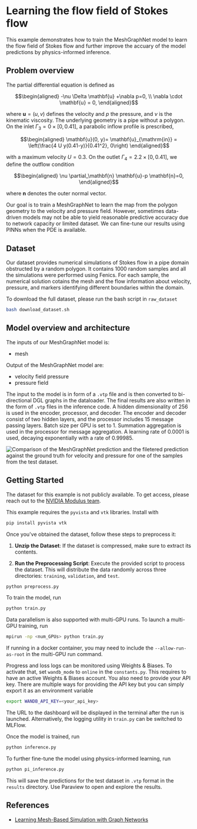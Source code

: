 # Learning the flow field of Stokes flow

This example demonstrates how to train the MeshGraphNet model to learn the flow field
of Stokes flow and further
improve the accuary of the model predictions by physics-informed inference.

## Problem overview

The partial differential equation is defined as

$$\begin{aligned}
    -\nu \Delta \mathbf{u} +\nabla p=0, \\
    \nabla \cdot \mathbf{u} = 0,
\end{aligned}$$

where $\mathbf{u} = (u, v)$ defines the velocity and $p$ the pressure, and $\nu$ is the
kinematic viscosity.
The underlying geometry is a pipe without a polygon. On the inlet
$\Gamma_3=0 \times[0,0.41]$, a parabolic inflow profile is prescribed,

$$\begin{aligned}
    \mathbf{u}(0, y)= \mathbf{u}_{\mathrm{in}} =
    \left(\frac{4 U y(0.41-y)}{0.41^2}, 0\right)
\end{aligned}$$

with a maximum velocity $U=0.3$. On the outlet $\Gamma_4=2.2 \times[0,0.41]$, we
define the outflow condition

$$\begin{aligned}
    \nu \partial_\mathbf{n} \mathbf{u}-p \mathbf{n}=0,
\end{aligned}$$

where $\mathbf{n}$ denotes the outer normal vector.

Our goal is to train a MeshGraphNet to learn the map from the polygon geometry to the
velocity and pressure field.
However, sometimes data-driven models may not be able to yield reasonable predictive
accuracy due to network capacity or limited dataset. We can fine-tune our results
using PINNs when the PDE is available.

## Dataset

Our dataset provides  numerical simulations of Stokes flow in a pipe domain obstructed
by a random polygon. It contains 1000 random samples and all the simulations were
performed using Fenics. For each sample, the numerical solution cotains the mesh and
the flow information about velocity, pressure, and markers identifying different
boundaries within the domain.

To download the full dataset, please run the bash script in `raw_dataset`

```bash
bash download_dataset.sh
```

## Model overview and architecture

 The inputs of our MeshGraphNet model is:

- mesh

Output of the MeshGraphNet model are:

- velocity field pressure
- pressure field

The input to the model is in form of a `.vtp` file and is then converted to
bi-directional DGL graphs in the dataloader. The final results are also written in the
form of `.vtp` files in the inference code. A hidden dimensionality of 256 is used in
the encoder, processor, and decoder. The encoder and decoder consist of two hidden
layers, and the processor includes 15 message passing layers. Batch size per GPU is
set to 1. Summation aggregation is used in the
processor for message aggregation. A learning rate of 0.0001 is used, decaying
exponentially with a rate of 0.99985.

![Comparison of the MeshGraphNet prediction and the filetered prediction against the
ground truth for velocity and pressure for one
of the samples from the test dataset.](../../../docs/img/stokes.png)

## Getting Started

The dataset for this example is not publicly available. To get access, please reach out
to the [NVIDIA Modulus team](simnet-team@nvidia.com).

This example requires the `pyvista` and `vtk` libraries. Install with

```bash
pip install pyvista vtk
```

Once you've obtained the dataset, follow these steps to preprocess it:

1. **Unzip the Dataset**: If the dataset is compressed, make sure to extract its
contents.

2. **Run the Preprocessing Script**: Execute the provided script to process the dataset.
This will distribute the data
randomly across three directories: `training`, `validation`, and `test`.

```bash
python preprocess.py
````

To train the model, run

```bash
python train.py
```

Data parallelism is also supported with multi-GPU runs. To launch a multi-GPU training,
run

```bash
mpirun -np <num_GPUs> python train.py
```

If running in a docker container, you may need to include the `--allow-run-as-root` in
the multi-GPU run command.

Progress and loss logs can be monitored using Weights & Biases. To activate that,
set `wandb_mode` to `online` in the `constants.py`. This requires to have an active
Weights & Biases account. You also need to provide your API key. There are multiple ways
for providing the API key but you can simply export it as an environment variable

```bash
export WANDB_API_KEY=<your_api_key>
```

The URL to the dashboard will be displayed in the terminal after the run is launched.
Alternatively, the logging utility in `train.py` can be switched to MLFlow.

Once the model is trained, run

```bash
python inference.py
```

To further fine-tune the model using physics-informed learning, run

```bash
python pi_inference.py
```

This will save the predictions for the test dataset in `.vtp` format in the `results`
directory. Use Paraview to open and explore the results.

## References

- [Learning Mesh-Based Simulation with Graph Networks](https://arxiv.org/abs/2010.03409)
